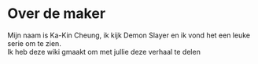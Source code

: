 # Over de maker

Mijn naam is Ka-Kin Cheung, ik kijk Demon Slayer en ik vond het een leuke serie om te zien.  
Ik heb deze wiki gmaakt om met jullie deze verhaal te delen
